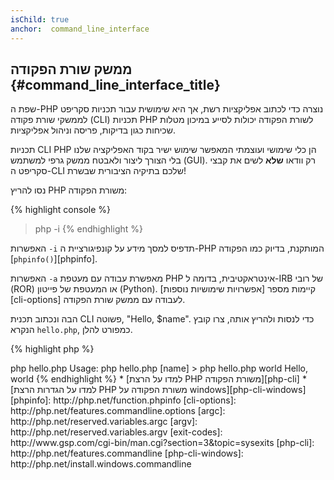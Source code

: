 ```yaml
---
isChild: true
anchor:  command_line_interface
---
```


## ממשק שורת הפקודה {#command_line_interface_title}

שפת ה-PHP נוצרה כדי לכתוב אפליקציות רשת, אך היא שימושית עבור תכניות סקריפט לממשקי שורת פקודה (CLI)
תכניות PHP לשורת הפקודה יכולות לסייע במיכון מטלות שכיחות כגון בדיקות, פריסה וניהול אפליקציות.

תכניות CLI PHP הן כלי שימושי ועוצמתי המאפשר שימוש ישיר בקוד האפליקציה שלנו בלי הצורך ליצור ולאבטח ממשק גרפי למשתמש
(GUI). רק וודאו **שלא** לשים את קבצי סקריפט ה-CLI שלכם בתיקיה הציבורית שבשרת!

נסו להריץ PHP משורת הפקודה:

{% highlight console %}
> php -i
{% endhighlight %}

האפשרות `-i` תדפיס למסך מידע על קונפיגורציית ה-PHP המותקנת, בדיוק כמו הפקודה [`phpinfo()`][phpinfo].

האפשרות `-a` מאפשרת עבודה עם מעטפת PHP אינטראקטיבית, בדומה ל-IRB של רובי (ROR) או המעטפת של פייטון (Python).
קיימות מספר [אפשרויות שימושיות נוספות][cli-options] לעבודה עם ממשק שורת הפקודה.

הבה ונכתוב תכנית CLI פשוטה, "Hello, $name". כדי לנסות ולהריץ אותה, צרו קובץ הנקרא `hello.php`, כמפורט להלן.

{% highlight php %}
<?php
if ($argc !== 2) {
    echo "Usage: php hello.php [name].\n";
    exit(1);
}
$name = $argv[1];
echo "Hello, $name\n";
{% endhighlight %}

בשפת ה-PHP הוגדרו שני משתנים מיוחדים המבוססים על הארגומנטים אשר הסקריפט מורץ איתן. [`$argc`][argc] הוא משתנה 
אינטגר (Integer) המכיל את הארגומנט *count* ו- [`$argv`][argv] הוא מערך המכיל את ערכי *value* המשתנים שנשלחו עם הסקריפט.   
המשתנה הראשון במערך זה הוא תמיד שם קובץ הסקריפט, במקרה זה -  `hello.php`.

הביטוי `exit()` נמצא בשימוש עם ערך השונה מאפס כדי ליידע את המעטפת שהפקודה נכשלה. ערכי קוד מקובלים לפקודה זו
ניתן למצוא [כאן][exit-codes].


נסו להריץ PHP משורת הפקודה:

{% highlight console %}
> php hello.php
Usage: php hello.php [name]
> php hello.php world
Hello, world
{% endhighlight %}


 * [למדו על הרצת PHP משורת הפקודה][php-cli]
 * [למדו על הגדרות הרצת PHP משורת הפקודה על windows][php-cli-windows]


[phpinfo]: http://php.net/function.phpinfo
[cli-options]: http://php.net/features.commandline.options
[argc]: http://php.net/reserved.variables.argc
[argv]: http://php.net/reserved.variables.argv
[exit-codes]: http://www.gsp.com/cgi-bin/man.cgi?section=3&amp;topic=sysexits
[php-cli]: http://php.net/features.commandline
[php-cli-windows]: http://php.net/install.windows.commandline
